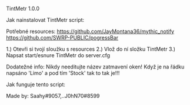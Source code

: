 TintMetr 1.0.0

Jak nainstalovat TintMetr script:

Potřebné resources:
https://github.com/JayMontana36/mythic_notify
https://github.com/SWRP-PUBLIC/pogressBar

1.) Otevři si tvojí sloužku s resources
2.) Vlož do ní složku TintMetr
3.) Napsat start/esnure TintMetr do server.cfg

Dodatežné info:
Nikdy needitujte název zatmavení oken! Když je na řádku napsáno 'Limo' a pod tím 'Stock' tak to tak je!!!

Jak funguje tento script:


Made by: Saahy#9057,..J0hN70#8599
